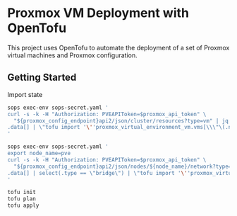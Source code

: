 # Proxmox VM Deployment with OpenTofu

This project uses OpenTofu to automate the deployment of a set of Proxmox virtual machines and Proxmox configuration.

## Getting Started

Import state

```bash
sops exec-env sops-secret.yaml '
curl -s -k -H "Authorization: PVEAPIToken=$proxmox_api_token" \
  "${proxmox_config_endpoint}api2/json/cluster/resources?type=vm" | jq -r "
.data[] | \"tofu import '\''proxmox_virtual_environment_vm.vms[\\\"\(.name)\\\"]'\'' \(.node)/\(.vmid)\"" | bash
'

sops exec-env sops-secret.yaml '
export node_name=pve
curl -s -k -H "Authorization: PVEAPIToken=$proxmox_api_token" \
  "${proxmox_config_endpoint}api2/json/nodes/${node_name}/network?type=bridge" | jq -r "
.data[] | select(.type == \"bridge\") | \"tofu import '\''proxmox_virtual_environment_network_linux_bridge.bridges[\\\"\(.iface)\\\"]'\'' ${node_name}:\(.iface)\"" | bash
'

tofu init
tofu plan
tofu apply
```
